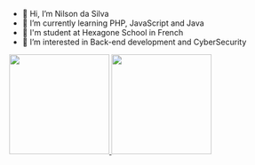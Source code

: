 - 👋 Hi, I’m Nilson da Silva 
- 🌱 I’m currently learning PHP, JavaScript and Java
- 🔭 I'm student at Hexagone School in French 
- 👀 I’m interested in Back-end development and CyberSecurity
<!---
Nilson360/Nilson360 is a ✨ special ✨ repository because its `README.md` (this file) appears on your GitHub profile.
You can click the Preview link to take a look at your changes.
--->
<div>
  <a href="https://github.com/Nilson360">
  <img height="180em" src="https://github-readme-stats.vercel.app/api?username=Nilson360&count_private=true&include_all_commits=true&show_icons=true&theme=yeblu"/>
  <img height="180em" src="https://github-readme-stats.vercel.app/api/top-langs/?username=Nilson360&layout=compact&langs_count=6&theme=yeblu"/>
</div>
  
